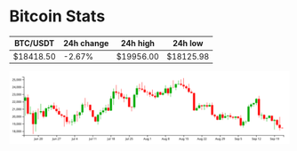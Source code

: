 # Bitcoin Stats

BTC/USDT|24h change|24h high|24h low|
|---|---|---|---|
|$18418.50|-2.67%|$19956.00|$18125.98|

<img src="./chart.svg">
